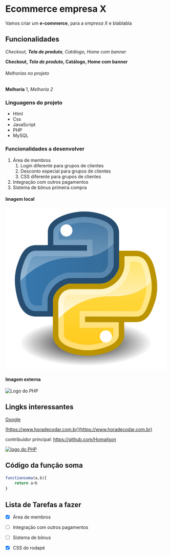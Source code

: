 # Ecommerce empresa X

Vamos criar um **e-commerce**, para a *empresa X* e blablabla

## Funcionalidades

_Checkout, **Tela de produto**, Catálogo, Home com banner_

**Checkout, _Tela de produto_, Catálogo, Home com banner**

###### Melhorias no projeto

__Melhoria__ 1, _Melhoria 2_


### Linguagens do projeto

* Html
* Css
* JavaScript
* PHP
* MySQL

### Funcionalidades a desenvolver

1. Área de membros
    1. Login diferente para grupos de clientes
    2. Desconto especial para grupos de clientes
    3. CSS diferente para grupos de clientes
2. Integração com outros pagamentos
3. Sistema de bônus primeira compra

#### Imagem local

![Logo do Python](img/python.png)


#### Imagem externa

![Logo do PHP](https://www.php.net/images/logos/new-php-logo.svg)

## Lingks interessantes

[Google](https://www.google.com/)

[https://www.horadecodar.com.br](https://www.horadecodar.com.br)

contribuidor principal: https://github.com/Homailson

[![logo do PHP](https://www.php.net/images/logos/new-php-logo.svg)](https://github.com/Homailson)

## Código da função soma

```javascript
functionsoma(a,b){
    return a+b
}
```

## Lista de Tarefas a fazer

- [x] Área de membros

- [ ] Integração com outros pagamentos

- [ ] Sistema de bônus

- [x] CSS do rodapé